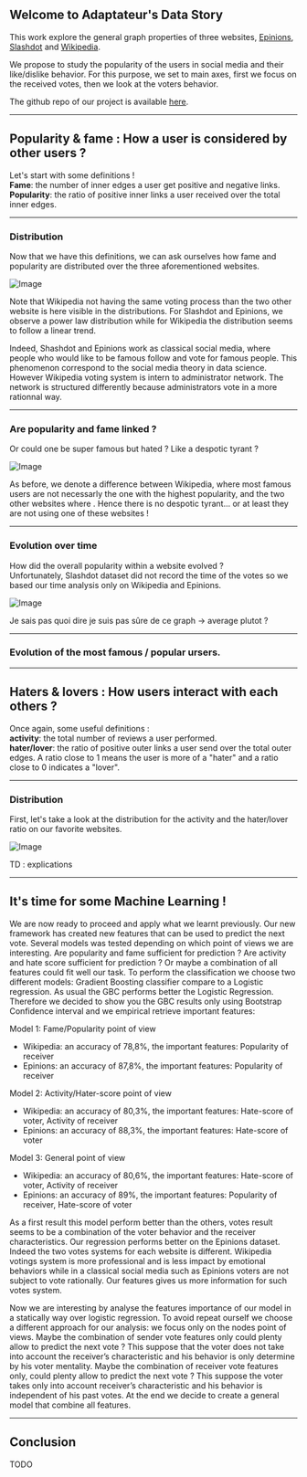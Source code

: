 ## Welcome to Adaptateur's Data Story

This work explore the general graph properties of three websites, [Epinions](https://shopping.com/), [Slashdot](https://slashdot.org/) and [Wikipedia](https://en.wikipedia.org/wiki/Main_Page).

We propose to study the popularity of the users in social media and their like/dislike behavior. For this purpose, we set to main axes, first we focus on the received votes, then we look at the voters behavior.

The github repo of our project is available [here](https://github.com/epfl-ada/ada-2020-project-milestone-p3-p3_adaptateur).

-----------------

## Popularity & fame : How a user is considered by other users ?

Let's start with some definitions ! \
**Fame**: the number of inner edges a user get positive and negative links. \
**Popularity**: the ratio of positive inner links a user received over the total inner edges.

----------

### Distribution

Now that we have this definitions, we can ask ourselves how fame and popularity are distributed over the three aforementioned websites.

![Image](src)

Note that Wikipedia not having the same voting process than the two other website is here visible in the distributions.  For Slashdot and Epinions, we observe a power law distribution while for Wikipedia the distribution seems to follow a linear trend. 

Indeed, Shashdot and Epinions work as classical social media, where people who would like to be famous follow and vote for famous people. This phenomenon correspond to the social media theory in data science. However Wikipedia voting system is intern to administrator network. The network is structured differently because administrators vote in a more rationnal way.

[//]: # (Expliquer comment fonctionne le principe de vote sur les sites -> Epinions/Slashdot vs Wikipedia -> Intro ?)

-----------------

### Are popularity and fame linked ?
Or could one be super famous but hated ? Like a despotic tyrant ?

![Image](src)

As before, we denote a difference between Wikipedia, where most famous users are not necessarly the one with the highest popularity, and the two other websites where . Hence there is no despotic tyrant... or at least they are not using one of these websites !

-----------------

### Evolution over time
How did the overall popularity within a website evolved ? \
Unfortunately, Slashdot dataset did not record the time of the votes so we based our time analysis only on Wikipedia and Epinions.

![Image](src)


Je sais pas quoi dire je suis pas sûre de ce graph -> average plutot ?


---------------

### Evolution of the most famous / popular ursers.


---------------

## Haters & lovers : How users interact with each others ?

Once again, some useful definitions : \
**activity**: the total number of reviews a user performed. \
**hater/lover**: the ratio of positive outer links a user send over the total outer edges. A ratio close to 1 means the user is more of a "hater" and a ratio close to 0 indicates a "lover".

------------

### Distribution

First, let's take a look at the distribution for the activity and the hater/lover ratio on our favorite websites.

![Image](src)

TD : explications

------------

## It's time for some Machine Learning !

We are now ready to proceed and apply what we learnt previously. Our new framework has created new features that can be used to predict the next vote. 
Several models was tested depending on which point of views we are interesting. Are popularity and fame sufficient for prediction ? Are activity and hate score sufficient for prediction ?  Or maybe a combination of all features could fit well our task. To perform the classification we choose two different models: Gradient Boosting classifier compare to a Logistic regression. As usual the GBC performs better the Logistic Regression. Therefore we decided to show you the GBC results only using Bootstrap Confidence interval and we empirical retrieve important features:

Model 1: Fame/Popularity point of view
* Wikipedia: an accuracy of 78,8%, the important features: Popularity of receiver
* Epinions: an accuracy of 87,8%, the important features: Popularity of receiver

Model 2: Activity/Hater-score point of view
* Wikipedia: an accuracy of 80,3%, the important features: Hate-score of voter, Activity of receiver
* Epinions: an accuracy of 88,3%, the important features: Hate-score of voter

Model 3: General point of view
* Wikipedia: an accuracy of 80,6%, the important features: Hate-score of voter, Activity of receiver
* Epinions: an accuracy of 89%, the important features: Popularity of receiver, Hate-score of voter

As a first result this model perform better than the others, votes result seems to be a combination of the voter behavior and the receiver characteristics. Our regression performs better on the Epinions dataset. Indeed the two votes systems for each website is different. Wikipedia votings system is more professional and is less impact by emotional behaviors while in a classical social media such as Epinions voters are not subject to vote rationally. Our features gives us more information for such votes system.

Now we are interesting by analyse the features importance of our model in a statically way over logistic regression. To avoid repeat ourself we choose a different approach for our analysis: we focus only on the nodes point of views. Maybe the combination of sender vote features only could plenty allow to predict the next vote ? This suppose that the voter does not take into account the receiver’s characteristic and his behavior is only determine by his voter mentality. Maybe the combination of receiver vote features only, could plenty allow to predict the next vote ? This suppose the voter takes only into account receiver’s characteristic and his behavior is independent of his past votes. At the end we decide to create a general model that combine all features. 




-------

## Conclusion

TODO
